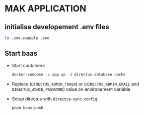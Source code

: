 # MAK APPLICATION

## initialise developement .env files

```sh
ln .env.example .env
```

## Start baas


- Start containers
   ```sh
   docker-compose -p app up -d directus database cache
   ```


- Replace (`DIRECTUS_ADMIN_TOKEN`) or (`DIRECTUS_ADMIN_EMAIL` and `DIRECTUS_ADMIN_PASSWORD`) value on environement variable


- Setup directus with `directus-sync-config`
   ```sh
   pnpm baas:push
   ```
